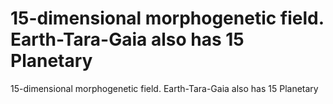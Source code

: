 # 15-dimensional morphogenetic field. Earth-Tara-Gaia also has 15 Planetary

15-dimensional morphogenetic field. Earth-Tara-Gaia also has 15 Planetary